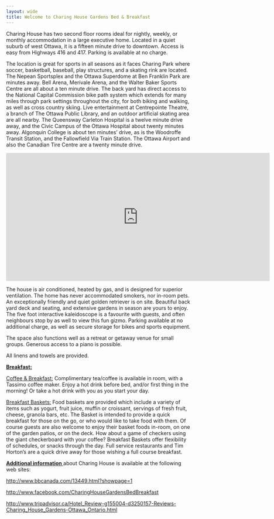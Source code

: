 ```yaml
---
layout: wide
title: Welcome to Charing House Gardens Bed & Breakfast
---
```


Charing House has two second floor rooms ideal for nightly, weekly, or monthly accommodation in a large executive home. Located in a quiet suburb of west Ottawa, it is a fifteen minute drive to downtown. Access is easy from Highways 416 and 417. Parking is available at no charge.

<script type="text/javascript">
	var gardens=new fadeSlideShow({
	wrapperid: "housegallery", 
	dimensions: [700, 350],
	imagearray: [
	["/images/garden/front.jpg", "", "", ""],
	["/images/garden/dahlias.jpg", "", "", ""],
	["/images/garden/deck.jpg", "", "", ""],
	["/images/garden/stairs.jpg", "", "", ""],
	["/images/garden/paths.jpg", "", "", ""],
	["/images/garden/spring.jpg", "", "", ""],
	["/images/garden/shelter.jpg", "", "", ""]
	],
	displaymode: {type:'auto', pause:3000, cycles:0, wraparound:false},
	persist: false, //remember last viewed slide and recall within same session?
	fadeduration: 1000, //transition duration (milliseconds)
	descreveal: "ondemand",
	togglerid: ""
	})
</script>

<div id="housegallery"></div>

The location is great for sports in all seasons as it faces Charing Park where soccer, basketball, baseball, play structures, and a skating rink are located. The Nepean Sportsplex and the Ottawa Superdome at Ben Franklin Park are minutes away. Bell Arena, Merivale Arena, and the Walter Baker Sports Centre are all about a ten minute drive. The back yard has direct access to the National Capital Commission bike path system which extends for many miles through park settings throughout the city, for both biking and walking, as well as cross country skiing.  Live entertainment at Centrepointe Theatre, a branch of The Ottawa Public Library, and an outdoor artificial skating area are all nearby. The Queensway Carleton Hospital is a twelve minute drive away, and the Civic Campus of the Ottawa Hospital about twenty minutes away. Algonquin College is about ten minutes’ drive, as is the Woodroffe Transit Station, and the Fallowfield Via Train Station. The Ottawa Airport and also the Canadian Tire Centre are a twenty minute drive.

<p><iframe src="http://maps.google.com/maps/ms?msa=0&amp;msid=205642073130584461703.0004bc1c151c93e56d2a0&amp;ie=UTF8&amp;t=m&amp;z=12&amp;output=embed" height="350" width="720" frameborder="0" marginwidth="0" marginheight="0" scrolling="no"></iframe></p>

The house is air conditioned, heated by gas, and is designed for superior ventilation. The home has never accommodated smokers, nor in-room pets. An exceptionally friendly and quiet golden retriever is on site. Beautiful back yard deck and seating, and extensive gardens in season are yours to enjoy. The five foot interactive kaleidoscope is a favourite with guests, and often neighbours stop by as well to view this fun gizmo. Parking available at no additional charge, as well as secure storage for bikes and sports equipment.

The space also functions well as a retreat or getaway venue for small groups. Generous access to a piano is possible.

All linens and towels are provided.

<p><span style="text-decoration: underline;"><strong>Breakfast:</strong></span></p>
<p><span style="text-decoration: underline;">Coffee &amp; Breakfast:</span> Complimentary tea/coffee is available in room, with a Tassimo coffee maker. Enjoy a hot drink before bed, and/or first thing in the morning! Or take a hot drink with you as you start your day.</p>

<p><span style="text-decoration: underline;">Breakfast Baskets:</span> Food baskets are provided which include a variety of items such as yogurt, fruit juice, muffin or croissant, servings of fresh fruit, cheese, granola bars, etc. The Basket is intended to provide a quick breakfast for those on the go, or who would like to take food with them. Of course guests are also welcome to enjoy their basket foods in-room, on one of the garden patios, or on the deck. How about a game of checkers using the giant checkerboard with your coffee? Breakfast Baskets offer flexibility of schedules, or snacks through the day. Full service restaurants and Tim Horton’s are a quick drive away for those wishing a full course breakfast.</p>

<p><span style="text-decoration: underline;"><strong>Additional information</strong> </span>about Charing House is available at the following web sites:</p>

<p><a href="http://www.bbcanada.com/13449.html?showpage=1">http://www.bbcanada.com/13449.html?showpage=1</a></p>

<p><a href="http://www.facebook.com/CharingHouseGardensBedBreakfast">http://www.facebook.com/CharingHouseGardensBedBreakfast</a></p>

<p><a href="http://www.tripadvisor.ca/Hotel_Review-g155004-d3250157-Reviews-Charing_House_Gardens-Ottawa_Ontario.html">http://www.tripadvisor.ca/Hotel_Review-g155004-d3250157-Reviews-Charing_House_Gardens-Ottawa_Ontario.html</a></p>
<p>&nbsp;</p>
